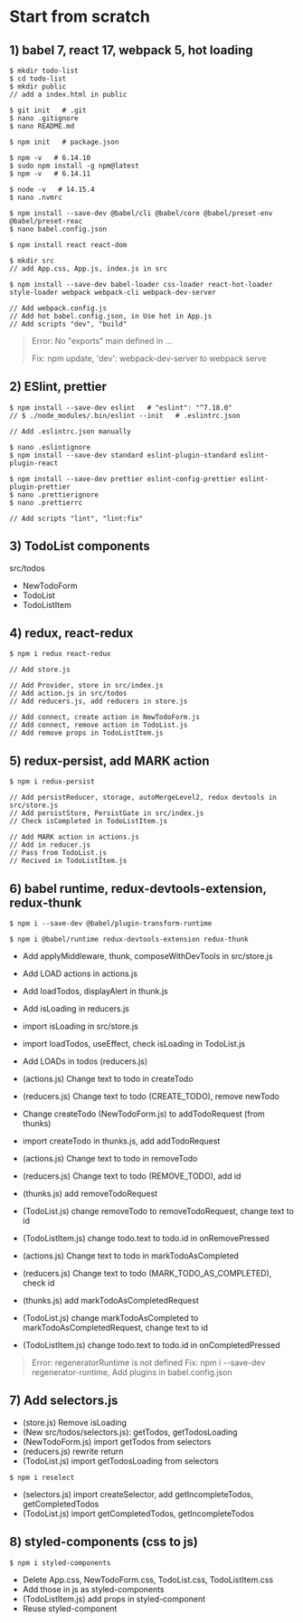 # Start from scratch

## 1) babel 7, react 17, webpack 5, hot loading

```terminal
$ mkdir todo-list
$ cd todo-list
$ mkdir public
// add a index.html in public

$ git init   # .git
$ nano .gitignore
$ nano README.md

$ npm init   # package.json

$ npm -v   # 6.14.10   
$ sudo npm install -g npm@latest 
$ npm -v   # 6.14.11

$ node -v   # 14.15.4
$ nano .nvmrc

$ npm install --save-dev @babel/cli @babel/core @babel/preset-env @babel/preset-reac
$ nano babel.config.json

$ npm install react react-dom

$ mkdir src
// add App.css, App.js, index.js in src

$ npm install --save-dev babel-loader css-loader react-hot-loader style-loader webpack webpack-cli webpack-dev-server

// Add webpack.config.js
// Add hot babel.config.json, in Use hot in App.js
// Add scripts "dev", "build"

```
> Error: No "exports" main defined in ...
>
> Fix: npm update, 
> 'dev': webpack-dev-server to webpack serve

## 2) ESlint, prettier
```terminal
$ npm install --save-dev eslint   # "eslint": "^7.18.0"
// $ ./node_modules/.bin/eslint --init   # .eslintrc.json

// Add .eslintrc.json manually

$ nano .eslintignore
$ npm install --save-dev standard eslint-plugin-standard eslint-plugin-react

$ npm install --save-dev prettier eslint-config-prettier eslint-plugin-prettier
$ nano .prettierignore
$ nano .prettierrc

// Add scripts "lint", "lint:fix"

```

## 3) TodoList components

src/todos

- NewTodoForm
- TodoList
- TodoListItem

## 4) redux, react-redux
```terminal
$ npm i redux react-redux

// Add store.js

// Add Provider, store in src/index.js
// Add action.js in src/todos
// Add reducers.js, add reducers in store.js

// Add connect, create action in NewTodoForm.js
// Add connect, remove action in TodoList.js
// Add remove props in TodoListItem.js

```

## 5) redux-persist, add MARK action

```terminal
$ npm i redux-persist

// Add persistReducer, storage, autoMergeLevel2, redux devtools in src/store.js
// Add persistStore, PersistGate in src/index.js
// Check isCompleted in TodoListItem.js

// Add MARK action in actions.js
// Add in reducer.js
// Pass from TodoList.js
// Recived in TodoListItem.js

```

## 6) babel runtime, redux-devtools-extension, redux-thunk

```terminal
$ npm i --save-dev @babel/plugin-transform-runtime

$ npm i @babel/runtime redux-devtools-extension redux-thunk

```

- Add applyMiddleware, thunk, composeWithDevTools in src/store.js
- Add LOAD actions in actions.js
- Add loadTodos, displayAlert in thunk.js
- Add isLoading in reducers.js
- import isLoading in src/store.js

- import loadTodos, useEffect, check isLoading in TodoList.js

- Add LOADs in todos (reducers.js) 

- (actions.js) Change text to todo in createTodo 
- (reducers.js) Change text to todo (CREATE_TODO), remove newTodo 
- Change createTodo (NewTodoForm.js) to addTodoRequest (from thunks)
- import createTodo in thunks.js, add addTodoRequest

- (actions.js) Change text to todo in removeTodo 
- (reducers.js) Change text to todo (REMOVE_TODO), add id
- (thunks.js) add removeTodoRequest
- (TodoList.js) change removeTodo to removeTodoRequest, change text to id
- (TodoListItem.js) change todo.text to todo.id in onRemovePressed

- (actions.js) Change text to todo in markTodoAsCompleted
- (reducers.js) Change text to todo (MARK_TODO_AS_COMPLETED), check id
- (thunks.js) add markTodoAsCompletedRequest
- (TodoList.js) change markTodoAsCompleted to markTodoAsCompletedRequest, change text to id
- (TodoListItem.js) change todo.text to todo.id in onCompletedPressed

> Error: regeneratorRuntime is not defined
> Fix: npm i --save-dev regenerator-runtime,
> Add plugins in babel.config.json

## 7) Add selectors.js

- (store.js) Remove isLoading
- (New src/todos/selectors.js): getTodos, getTodosLoading
- (NewTodoForm.js) import getTodos from selectors
- (reducers.js) rewrite return
- (TodoList.js) import getTodosLoading from selectors

```terminal
$ npm i reselect 
```

- (selectors.js) import createSelector, add getIncompleteTodos, getCompletedTodos
- (TodoList.js) import getCompletedTodos, getIncompleteTodos

## 8) styled-components (css to js)

```terminal
$ npm i styled-components
```

- Delete App.css, NewTodoForm.css, TodoList.css, TodoListItem.css
- Add those in js as styled-components
- (TodoListItem.js) add props in styled-component
- Reuse styled-component